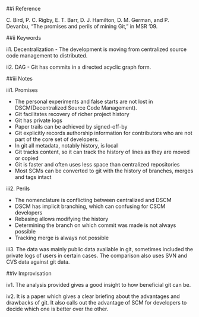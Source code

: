 ##i Reference

C. Bird, P. C. Rigby, E. T. Barr, D. J. Hamilton, D. M. German, and P. Devanbu, “The promises and perils of mining Git,” in MSR ’09. 

##ii Keywords

ii1. Decentralization - The development is moving from centralized source code management to distributed. 

ii2. DAG - Git has commits in a directed acyclic graph form.

##iii Notes

iii1. Promises 
* The personal experiments and false starts are not lost in DSCM(Decentralized Source Code Management). 
* Git facilitates recovery of richer project history
* Git has private logs 
* Paper trails can be achieved by signed-off-by
* Git explicitly records authorship information for contributors who are not part of the core set of developers.
* In git all metadata, notably history, is local
* Git tracks content, so it can track the history of lines as they are moved or copied
* Git is faster and often uses less space than centralized repositories
* Most SCMs can be converted to git with the history of branches, merges and tags intact

iii2. Perils
* The nomenclature is conflicting between centralized and DSCM
* DSCM has implicit branching, which can confusing for CSCM developers
* Rebasing allows modifying the history
* Determining the branch on which commit was made is not always possible 
* Tracking merge is always not possible

iii3. The data was mainly public data available in git, sometimes included the private logs of users in certain cases. The comparison also uses SVN and CVS data against git data. 


##iv Improvisation

iv1. The analysis provided gives a good insight to how beneficial git can be. 

iv2. It is a paper which gives a clear briefing about the advantages and drawbacks of git. It also calls out  the advantage of SCM for developers to decide which one is better over the other. 
 
